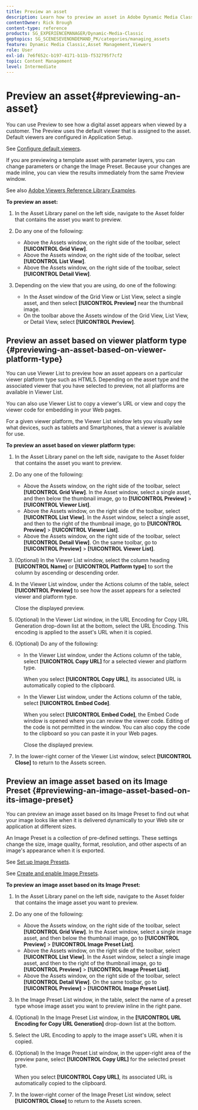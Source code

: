```yaml
---
title: Preview an asset
description: Learn how to preview an asset in Adobe Dynamic Media Classic.
contentOwner: Rick Brough
content-type: reference
products: SG_EXPERIENCEMANAGER/Dynamic-Media-Classic
geptopics: SG_SCENESEVENONDEMAND_PK/categories/managing_assets
feature: Dynamic Media Classic,Asset Management,Viewers
role: User
exl-id: 7e6f652c-b197-4171-b11b-f532795f7cf2
topic: Content Management
level: Intermediate
---
```

# Preview an asset{#previewing-an-asset}

You can use Preview to see how a digital asset appears when viewed by a customer. The Preview uses the default viewer that is assigned to the asset. Default viewers are configured in Application Setup.

See [Configure default viewers](application-setup.md#configuring_default_viewers).

If you are previewing a template asset with parameter layers, you can change parameters or change the Image Preset. Because your changes are made inline, you can view the results immediately from the same Preview window.

See also [Adobe Viewers Reference Library Examples](https://landing.adobe.com/en/na/dynamic-media/ctir-2755/live-demos.html).

**To preview an asset:**

1. In the Asset Library panel on the left side, navigate to the Asset folder that contains the asset you want to preview.
1. Do any one of the following:

    * Above the Assets window, on the right side of the toolbar, select **[!UICONTROL Grid View]**.
    * Above the Assets window, on the right side of the toolbar, select **[!UICONTROL List View]**.
    * Above the Assets window, on the right side of the toolbar, select **[!UICONTROL Detail View]**.

1. Depending on the view that you are using, do one of the following:

    * In the Asset window of the Grid View or List View, select a single asset, and then select **[!UICONTROL Preview]** near the thumbnail image.
    * On the toolbar above the Assets window of the Grid View, List View, or Detail View, select **[!UICONTROL Preview]**.

## Preview an asset based on viewer platform type {#previewing-an-asset-based-on-viewer-platform-type}

You can use Viewer List to preview how an asset appears on a particular viewer platform type such as HTML5. Depending on the asset type and the associated viewer that you have selected to preview, not all platforms are available in Viewer List.

You can also use Viewer List to copy a viewer's URL or view and copy the viewer code for embedding in your Web pages.

For a given viewer platform, the Viewer List window lets you visually see what devices, such as tablets and Smartphones, that a viewer is available for use.

**To preview an asset based on viewer platform type:**

1. In the Asset Library panel on the left side, navigate to the Asset folder that contains the asset you want to preview.
1. Do any one of the following:

    * Above the Assets window, on the right side of the toolbar, select **[!UICONTROL Grid View]**. In the Asset window, select a single asset, and then below the thumbnail image, go to **[!UICONTROL Preview]** > **[!UICONTROL Viewer List]**.
    * Above the Assets window, on the right side of the toolbar, select **[!UICONTROL List View]**. In the Asset window, select a single asset, and then to the right of the thumbnail image, go to **[!UICONTROL Preview]** > **[!UICONTROL Viewer List]**.
    * Above the Assets window, on the right side of the toolbar, select **[!UICONTROL Detail View]**. On the same toolbar, go to **[!UICONTROL Preview]** > **[!UICONTROL Viewer List]**.

1. (Optional) In the Viewer List window, select the column heading **[!UICONTROL Name]** or **[!UICONTROL Platform type]** to sort the column by ascending or descending order.
1. In the Viewer List window, under the Actions column of the table, select **[!UICONTROL Preview]** to see how the asset appears for a selected viewer and platform type.

   Close the displayed preview.

1. (Optional) In the Viewer List window, in the URL Encoding for Copy URL Generation drop-down list at the bottom, select the URL Encoding. This encoding is applied to the asset's URL when it is copied.
1. (Optional) Do any of the following:

    * In the Viewer List window, under the Actions column of the table, select **[!UICONTROL Copy URL]** for a selected viewer and platform type.

      When you select **[!UICONTROL Copy URL]**, its associated URL is automatically copied to the clipboard.

    * In the Viewer List window, under the Actions column of the table, select **[!UICONTROL Embed Code]**.

      When you select **[!UICONTROL Embed Code]**, the Embed Code window is opened where you can review the viewer code. Editing of the code is not permitted in the window. You can also copy the code to the clipboard so you can paste it in your Web pages.

      Close the displayed preview.

1. In the lower-right corner of the Viewer List window, select **[!UICONTROL Close]** to return to the Assets screen.

## Preview an image asset based on its Image Preset {#previewing-an-image-asset-based-on-its-image-preset}

You can preview an image asset based on its Image Preset to find out what your image looks like when it is delivered dynamically to your Web site or application at different sizes.

An Image Preset is a collection of pre-defined settings. These settings change the size, image quality, format, resolution, and other aspects of an image's appearance when it is exported.

See [Set up Image Presets](setting-image-presets.md#setting_up_image_presets).

See [Create and enable Image Presets](creating-enabling-image-presets.md#creating_and_enabling_image_presets).

**To preview an image asset based on its Image Preset:**

1. In the Asset Library panel on the left side, navigate to the Asset folder that contains the image asset you want to preview.
1. Do any one of the following:

    * Above the Assets window, on the right side of the toolbar, select **[!UICONTROL Grid View]**. In the Asset window, select a single image asset, and then below the thumbnail image, go to **[!UICONTROL Preview]** > **[!UICONTROL Image Preset List]**.
    * Above the Assets window, on the right side of the toolbar, select **[!UICONTROL List View]**. In the Asset window, select a single image asset, and then to the right of the thumbnail image, go to **[!UICONTROL Preview]** > **[!UICONTROL Image Preset List]**.
    * Above the Assets window, on the right side of the toolbar, select **[!UICONTROL Detail View]**. On the same toolbar, go to **[!UICONTROL Preview]** > **[!UICONTROL Image Preset List]**.

1. In the Image Preset List window, in the table, select the name of a preset type whose image asset you want to preview inline in the right pane.
1. (Optional) In the Image Preset List window, in the **[!UICONTROL URL Encoding for Copy URL Generation]** drop-down list at the bottom.
1. Select the URL Encoding to apply to the image asset's URL when it is copied.
1. (Optional) In the Image Preset List window, in the upper-right area of the preview pane, select **[!UICONTROL Copy URL]** for the selected preset type.

   When you select **[!UICONTROL Copy URL]**, its associated URL is automatically copied to the clipboard.

1. In the lower-right corner of the Image Preset List window, select **[!UICONTROL Close]** to return to the Assets screen.
